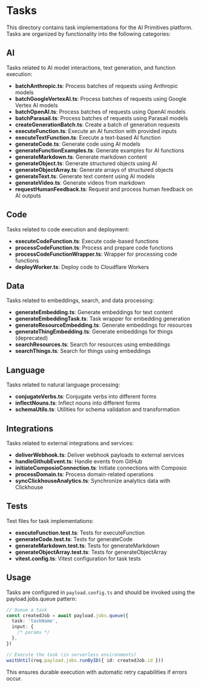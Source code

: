 # Tasks

This directory contains task implementations for the AI Primitives platform. Tasks are organized by functionality into the following categories:

## AI

Tasks related to AI model interactions, text generation, and function execution:

- **batchAnthropic.ts**: Process batches of requests using Anthropic models
- **batchGoogleVertexAI.ts**: Process batches of requests using Google Vertex AI models
- **batchOpenAI.ts**: Process batches of requests using OpenAI models
- **batchParasail.ts**: Process batches of requests using Parasail models
- **createGenerationBatch.ts**: Create a batch of generation requests
- **executeFunction.ts**: Execute an AI function with provided inputs
- **executeTextFunction.ts**: Execute a text-based AI function
- **generateCode.ts**: Generate code using AI models
- **generateFunctionExamples.ts**: Generate examples for AI functions
- **generateMarkdown.ts**: Generate markdown content
- **generateObject.ts**: Generate structured objects using AI
- **generateObjectArray.ts**: Generate arrays of structured objects
- **generateText.ts**: Generate text content using AI models
- **generateVideo.ts**: Generate videos from markdown
- **requestHumanFeedback.ts**: Request and process human feedback on AI outputs

## Code

Tasks related to code execution and deployment:

- **executeCodeFunction.ts**: Execute code-based functions
- **processCodeFunction.ts**: Process and prepare code functions
- **processCodeFunctionWrapper.ts**: Wrapper for processing code functions
- **deployWorker.ts**: Deploy code to Cloudflare Workers

## Data

Tasks related to embeddings, search, and data processing:

- **generateEmbedding.ts**: Generate embeddings for text content
- **generateEmbeddingTask.ts**: Task wrapper for embedding generation
- **generateResourceEmbedding.ts**: Generate embeddings for resources
- **generateThingEmbedding.ts**: Generate embeddings for things (deprecated)
- **searchResources.ts**: Search for resources using embeddings
- **searchThings.ts**: Search for things using embeddings

## Language

Tasks related to natural language processing:

- **conjugateVerbs.ts**: Conjugate verbs into different forms
- **inflectNouns.ts**: Inflect nouns into different forms
- **schemaUtils.ts**: Utilities for schema validation and transformation

## Integrations

Tasks related to external integrations and services:

- **deliverWebhook.ts**: Deliver webhook payloads to external services
- **handleGithubEvent.ts**: Handle events from GitHub
- **initiateComposioConnection.ts**: Initiate connections with Composio
- **processDomain.ts**: Process domain-related operations
- **syncClickhouseAnalytics.ts**: Synchronize analytics data with Clickhouse

## Tests

Test files for task implementations:

- **executeFunction.test.ts**: Tests for executeFunction
- **generateCode.test.ts**: Tests for generateCode
- **generateMarkdown.test.ts**: Tests for generateMarkdown
- **generateObjectArray.test.ts**: Tests for generateObjectArray
- **vitest.config.ts**: Vitest configuration for task tests

## Usage

Tasks are configured in `payload.config.ts` and should be invoked using the payload.jobs.queue pattern:

```typescript
// Queue a task
const createdJob = await payload.jobs.queue({
  task: 'taskName',
  input: {
    /* params */
  },
})

// Execute the task (in serverless environments)
waitUntil(req.payload.jobs.runByID({ id: createdJob.id }))
```

This ensures durable execution with automatic retry capabilities if errors occur.
